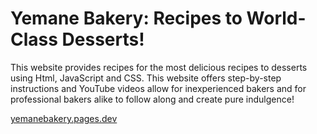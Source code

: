 # Yemane Bakery: Recipes to World-Class Desserts!

This website provides recipes for the most delicious recipes to desserts using Html, JavaScript and CSS. This website offers step-by-step instructions and YouTube videos allow for inexperienced bakers and for professional bakers alike to follow along and create pure indulgence!

[yemanebakery.pages.dev](yemanebakery.pages.dev)
